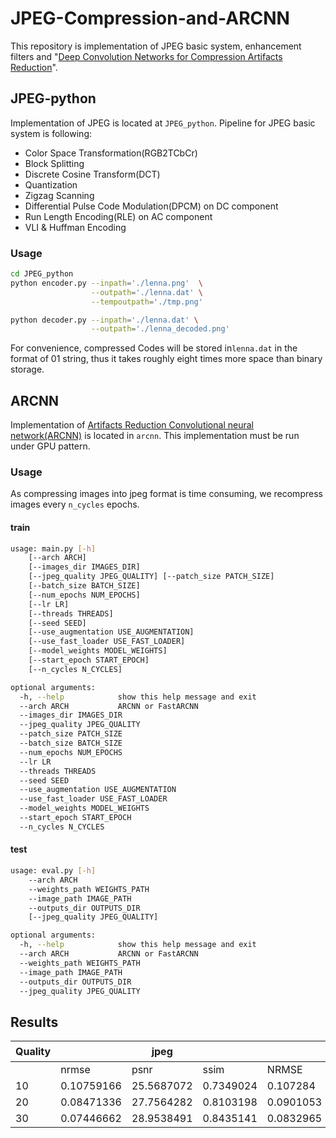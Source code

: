 # JPEG-Compression-and-ARCNN

This repository is implementation of JPEG basic system, enhancement filters and "[Deep Convolution Networks for Compression Artifacts Reduction][ARCNN]".

## JPEG-python

Implementation of JPEG is located at `JPEG_python`. Pipeline for JPEG basic system is following:

- Color Space Transformation(RGB2TCbCr)
- Block Splitting
- Discrete Cosine Transform(DCT)
- Quantization
- Zigzag Scanning
- Differential Pulse Code Modulation(DPCM) on DC component
- Run Length Encoding(RLE) on AC component
- VLI & Huffman Encoding

### Usage

```bash
cd JPEG_python
python encoder.py --inpath='./lenna.png'  \
                  --outpath='./lenna.dat' \
                  --tempoutpath='./tmp.png'

python decoder.py --inpath='./lenna.dat' \
                  --outpath='./lenna_decoded.png'
```

For convenience, compressed Codes will be stored in`lenna.dat`  in the format of 01 string, thus it takes roughly eight times more space than binary storage. 

## ARCNN

Implementation of [Artifacts Reduction Convolutional neural network(ARCNN)][ARCNN] is located in `arcnn`.  This implementation must be run under GPU pattern.

### Usage

As compressing images into jpeg format is time consuming, we recompress images every `n_cycles` epochs.

#### train

```bash
usage: main.py [-h] 
    [--arch ARCH]
    [--images_dir IMAGES_DIR]
    [--jpeg_quality JPEG_QUALITY] [--patch_size PATCH_SIZE]
    [--batch_size BATCH_SIZE]
    [--num_epochs NUM_EPOCHS]
    [--lr LR]
    [--threads THREADS]
    [--seed SEED]
    [--use_augmentation USE_AUGMENTATION]
    [--use_fast_loader USE_FAST_LOADER]
    [--model_weights MODEL_WEIGHTS]
    [--start_epoch START_EPOCH]
    [--n_cycles N_CYCLES]

optional arguments:
  -h, --help            show this help message and exit
  --arch ARCH           ARCNN or FastARCNN
  --images_dir IMAGES_DIR
  --jpeg_quality JPEG_QUALITY
  --patch_size PATCH_SIZE
  --batch_size BATCH_SIZE
  --num_epochs NUM_EPOCHS
  --lr LR
  --threads THREADS
  --seed SEED
  --use_augmentation USE_AUGMENTATION
  --use_fast_loader USE_FAST_LOADER
  --model_weights MODEL_WEIGHTS
  --start_epoch START_EPOCH
  --n_cycles N_CYCLES
```

#### test

```bash
usage: eval.py [-h] 
    --arch ARCH 
    --weights_path WEIGHTS_PATH 
    --image_path IMAGE_PATH 
    --outputs_dir OUTPUTS_DIR
    [--jpeg_quality JPEG_QUALITY]

optional arguments:
  -h, --help            show this help message and exit
  --arch ARCH           ARCNN or FastARCNN
  --weights_path WEIGHTS_PATH
  --image_path IMAGE_PATH
  --outputs_dir OUTPUTS_DIR
  --jpeg_quality JPEG_QUALITY
```



## Results

| Quality | |jpeg |      | |均值滤波|   | |中位数滤波| | |高斯滤波|  | |ARCNN |     | |FastARCNN| |
| ------- | ---------- | ---------- | ---------- | --------- | ---------- | --------- | ----------- | ----------- | ----------- | ----------- | ----------- | ----------- | -------- | --------- | -------- | -------- | --------- | -------- |
|| nrmse   | psnr       | ssim       | NRMSE      | PSNR      | SSIM       | NRMSE     | PSNR        | SSIM        | NRMSE       | PSNR        | SSIM        | NRMSE       | PSNR     | SSIM      | NRMSE    | PSNR     | SSIM               |
| 10      | 0.10759166 | 25.5687072 | 0.7349024  | 0.107284  | 25.5724143 | 0.740197  | 0.106622517 | 25.64854377 | 0.737160456 | 0.109893914 | 25.35919998 | 0.729683225 | **0.098770** | **26.344464** | **0.761270** | 0.100744 | 26.150947 | 0.761108 |
| 20      | 0.08471336 | 27.7564282 | 0.8103198  | 0.0901053 | 27.1655608 | 0.801463  | 0.087893714 | 27.43002385 | 0.803608685 | 0.091235394 | 27.05903444 | 0.796919993 | **0.078171** | **28.481314** | **0.829704** | 0.080431 | 28.195823 | 0.825750 |
| 30      | 0.07446662 | 28.9538491 | 0.8435141  | 0.0832965 | 27.8854824 | 0.827522  | 0.080300364 | 28.272947   | 0.831537618 | 0.083812947 | 27.83597909 | 0.82544385  | **0.068979** | **29.634973** | **0.858679** | 0.070016 | 29.490277 | 0.856202 |

[ARCNN]: http://mmlab.ie.cuhk.edu.hk/projects/ARCNN.html    "Deep Convolution Networks for Compression"

